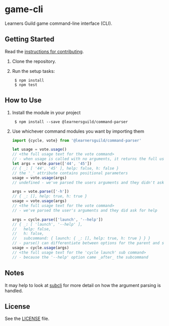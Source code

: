 # game-cli

Learners Guild game command-line interface (CLI).


## Getting Started

Read the [instructions for contributing](./CONTRIBUTING.md).

1. Clone the repository.

2. Run the setup tasks:

        $ npm install
        $ npm test


## How to Use

1. Install the module in your project

        $ npm install --save @learnersguild/command-parser

2. Use whichever command modules you want by importing them

      ```javascript
      import {cycle, vote} from '@learnersguild/command-parser'

      let usage = vote.usage()
      // <the full usage text for the vote command>
      // - when usage is called with no arguments, it returns the full usage text
      let args = vote.parse(['44', '45'])
      // { _: [ '44', '45' ], help: false, h: false }
      // the '_' attribute contains positional parameters
      usage = vote.usage(args)
      // undefined - we've parsed the users arguments and they didn't ask for help

      args = vote.parse(['-h'])
      // { _: [], help: true, h: true }
      usage = vote.usage(args)
      // <the full usage text for the vote command>
      // - we've parsed the user's arguments and they did ask for help

      args = cycle.parse(['launch', '--help'])
      // { _: [ 'launch', '--help' ],
      //   help: false,
      //   h: false,
      //   subcommand: { launch: { _: [], help: true, h: true } } }
      // - parse() can differentiate between options for the parent and sub commands      
      usage = cycle.usage(args)
      // <the full usage text for the 'cycle launch' sub command>
      // - because the '--help' option came _after_ the subcommand
      ```

## Notes

It may help to look at [subcli][subcli] for more detail on how the argument parsing is handled.

## License

See the [LICENSE](./LICENSE) file.


[subcli]: https://github.com/LearnersGuild/subcli
